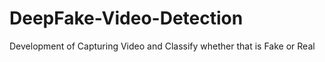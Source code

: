 # DeepFake-Video-Detection
Development of Capturing Video and Classify whether that is Fake or Real
